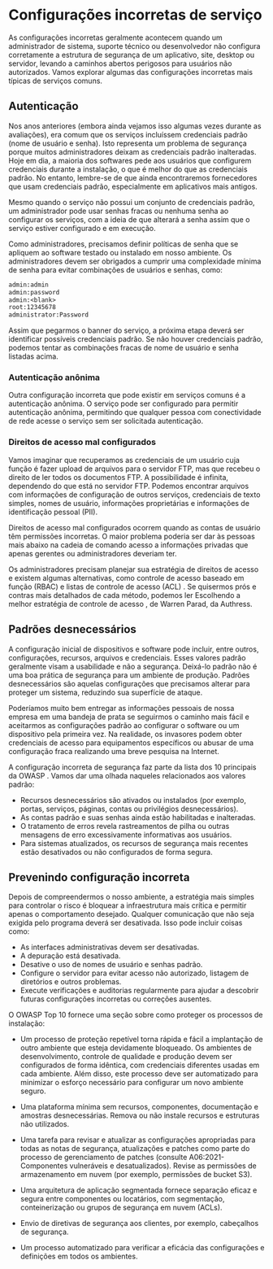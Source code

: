 # Configurações incorretas de serviço

As configurações incorretas geralmente acontecem quando um administrador de sistema, suporte técnico ou desenvolvedor não configura corretamente a estrutura de segurança de um aplicativo, site, desktop ou servidor, levando a caminhos abertos perigosos para usuários não autorizados. Vamos explorar algumas das configurações incorretas mais típicas de serviços comuns.

## Autenticação

Nos anos anteriores (embora ainda vejamos isso algumas vezes durante as avaliações), era comum que os serviços incluíssem credenciais padrão (nome de usuário e senha). Isto representa um problema de segurança porque muitos administradores deixam as credenciais padrão inalteradas. Hoje em dia, a maioria dos softwares pede aos usuários que configurem credenciais durante a instalação, o que é melhor do que as credenciais padrão. No entanto, lembre-se de que ainda encontraremos fornecedores que usam credenciais padrão, especialmente em aplicativos mais antigos.

Mesmo quando o serviço não possui um conjunto de credenciais padrão, um administrador pode usar senhas fracas ou nenhuma senha ao configurar os serviços, com a ideia de que alterará a senha assim que o serviço estiver configurado e em execução.

Como administradores, precisamos definir políticas de senha que se apliquem ao software testado ou instalado em nosso ambiente. Os administradores devem ser obrigados a cumprir uma complexidade mínima de senha para evitar combinações de usuários e senhas, como:

```txt
admin:admin
admin:password
admin:<blank>
root:12345678
administrator:Password
```

Assim que pegarmos o banner do serviço, a próxima etapa deverá ser identificar possíveis credenciais padrão. Se não houver credenciais padrão, podemos tentar as combinações fracas de nome de usuário e senha listadas acima.

### Autenticação anônima

Outra configuração incorreta que pode existir em serviços comuns é a autenticação anônima. O serviço pode ser configurado para permitir autenticação anônima, permitindo que qualquer pessoa com conectividade de rede acesse o serviço sem ser solicitada autenticação.

### Direitos de acesso mal configurados

Vamos imaginar que recuperamos as credenciais de um usuário cuja função é fazer upload de arquivos para o servidor FTP, mas que recebeu o direito de ler todos os documentos FTP. A possibilidade é infinita, dependendo do que está no servidor FTP. Podemos encontrar arquivos com informações de configuração de outros serviços, credenciais de texto simples, nomes de usuário, informações proprietárias e informações de identificação pessoal (PII).

Direitos de acesso mal configurados ocorrem quando as contas de usuário têm permissões incorretas. O maior problema poderia ser dar às pessoas mais abaixo na cadeia de comando acesso a informações privadas que apenas gerentes ou administradores deveriam ter.

Os administradores precisam planejar sua estratégia de direitos de acesso e existem algumas alternativas, como controle de acesso baseado em função (RBAC) e listas de controle de acesso (ACL) . Se quisermos prós e contras mais detalhados de cada método, podemos ler Escolhendo a melhor estratégia de controle de acesso , de Warren Parad, da Authress.

## Padrões desnecessários

A configuração inicial de dispositivos e software pode incluir, entre outros, configurações, recursos, arquivos e credenciais. Esses valores padrão geralmente visam a usabilidade e não a segurança. Deixá-lo padrão não é uma boa prática de segurança para um ambiente de produção. Padrões desnecessários são aquelas configurações que precisamos alterar para proteger um sistema, reduzindo sua superfície de ataque.

Poderíamos muito bem entregar as informações pessoais de nossa empresa em uma bandeja de prata se seguirmos o caminho mais fácil e aceitarmos as configurações padrão ao configurar o software ou um dispositivo pela primeira vez. Na realidade, os invasores podem obter credenciais de acesso para equipamentos específicos ou abusar de uma configuração fraca realizando uma breve pesquisa na Internet.

A configuração incorreta de segurança faz parte da lista dos 10 principais da OWASP . Vamos dar uma olhada naqueles relacionados aos valores padrão:

- Recursos desnecessários são ativados ou instalados (por exemplo, portas, serviços, páginas, contas ou privilégios desnecessários).
- As contas padrão e suas senhas ainda estão habilitadas e inalteradas.
- O tratamento de erros revela rastreamentos de pilha ou outras mensagens de erro excessivamente informativas aos usuários.
- Para sistemas atualizados, os recursos de segurança mais recentes estão desativados ou não configurados de forma segura.

## Prevenindo configuração incorreta

Depois de compreendermos o nosso ambiente, a estratégia mais simples para controlar o risco é bloquear a infraestrutura mais crítica e permitir apenas o comportamento desejado. Qualquer comunicação que não seja exigida pelo programa deverá ser desativada. Isso pode incluir coisas como:

- As interfaces administrativas devem ser desativadas.
- A depuração está desativada.
- Desative o uso de nomes de usuário e senhas padrão.
- Configure o servidor para evitar acesso não autorizado, listagem de diretórios e outros problemas.
- Execute verificações e auditorias regularmente para ajudar a descobrir futuras configurações incorretas ou correções ausentes.

O OWASP Top 10 fornece uma seção sobre como proteger os processos de instalação:

- Um processo de proteção repetível torna rápida e fácil a implantação de outro ambiente que esteja devidamente bloqueado. Os ambientes de desenvolvimento, controle de qualidade e produção devem ser configurados de forma idêntica, com credenciais diferentes usadas em cada ambiente. Além disso, este processo deve ser automatizado para minimizar o esforço necessário para configurar um novo ambiente seguro.

- Uma plataforma mínima sem recursos, componentes, documentação e amostras desnecessárias. Remova ou não instale recursos e estruturas não utilizados.

- Uma tarefa para revisar e atualizar as configurações apropriadas para todas as notas de segurança, atualizações e patches como parte do processo de gerenciamento de patches (consulte A06:2021-Componentes vulneráveis ​​e desatualizados). Revise as permissões de armazenamento em nuvem (por exemplo, permissões de bucket S3).

- Uma arquitetura de aplicação segmentada fornece separação eficaz e segura entre componentes ou locatários, com segmentação, conteinerização ou grupos de segurança em nuvem (ACLs).

- Envio de diretivas de segurança aos clientes, por exemplo, cabeçalhos de segurança.

- Um processo automatizado para verificar a eficácia das configurações e definições em todos os ambientes.
































